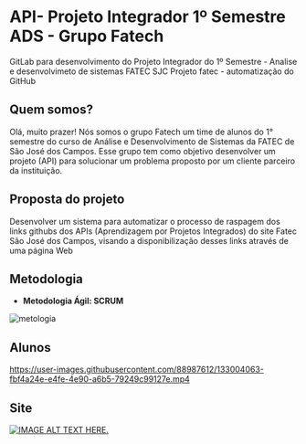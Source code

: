 # API- Projeto Integrador 1º Semestre ADS - Grupo Fatech 
GitLab para desenvolvimento do Projeto Integrador do 1º Semestre - Analise e desenvolvimeto de sistemas FATEC SJC
Projeto fatec - automatização do GitHub
## Quem somos?
Olá, muito prazer! Nós somos o grupo Fatech um time de alunos do 1° semestre do curso de Análise e Desenvolvimento de Sistemas da FATEC de São José dos Campos. Esse grupo tem como objetivo desenvolver um projeto (API) para solucionar um problema proposto por um cliente parceiro da instituição.
## Proposta do projeto
Desenvolver um sistema para automatizar o processo de raspagem dos links githubs dos APIs (Aprendizagem por Projetos Integrados) do site Fatec São José dos Campos, visando a 
disponibilização desses links através de uma página Web
## Metodologia
<ul> <li> <strong>Metodologia Ágil: SCRUM </strong> </li> </ul>

![metologia](https://user-images.githubusercontent.com/67170978/133004767-aeb05f5d-60ed-49c3-b245-b28ea33755fa.png)

## Alunos
https://user-images.githubusercontent.com/88987612/133004063-fbf4a24e-e4fe-4e90-a6b5-79249c99127e.mp4

## Site
[![IMAGE ALT TEXT HERE](http://img.youtube.com/vi/Za4CrqMQb38/0.jpg).](http://www.youtube.com/watch?v=Za4CrqMQb38)

